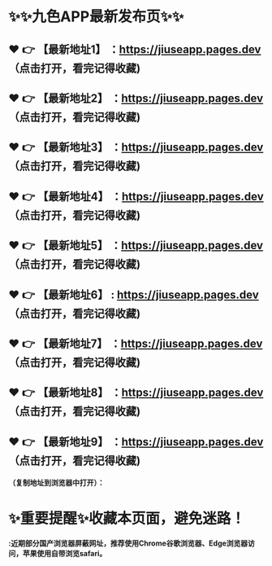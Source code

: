 # :sparkles::sparkles:九色APP最新发布页:sparkles::sparkles:

 :heart: :point_right: 【最新地址1】 ：https://jiuseapp.pages.dev  （点击打开，看完记得收藏)
 ------
 :heart: :point_right: 【最新地址2】 ：https://jiuseapp.pages.dev   （点击打开，看完记得收藏)
 ------
 :heart: :point_right: 【最新地址3】 ：https://jiuseapp.pages.dev    （点击打开，看完记得收藏)
 ------
 :heart: :point_right: 【最新地址4】 ：https://jiuseapp.pages.dev    （点击打开，看完记得收藏)
 ------
 :heart: :point_right: 【最新地址5】 ：https://jiuseapp.pages.dev    （点击打开，看完记得收藏)
 ------
 :heart: :point_right: 【最新地址6】 : https://jiuseapp.pages.dev   （点击打开，看完记得收藏)
 ------
 :heart: :point_right: 【最新地址7】 ：https://jiuseapp.pages.dev   （点击打开，看完记得收藏)
 ------
 :heart: :point_right: 【最新地址8】 ：https://jiuseapp.pages.dev   （点击打开，看完记得收藏)
 ------
 :heart: :point_right: 【最新地址9】 ：https://jiuseapp.pages.dev   （点击打开，看完记得收藏)
  ------

  
#### （复制地址到浏览器中打开）：
# :sparkles:重要提醒:sparkles:收藏本页面，避免迷路！
#### :近期部分国产浏览器屏蔽网址，推荐使用Chrome谷歌浏览器、Edge浏览器访问，苹果使用自带浏览safari。
